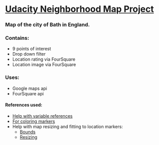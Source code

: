 # [Udacity Neighborhood Map Project](https://kaaikman.github.io/u_neighborhoodmap/)

### Map of the city of Bath in England.
### Contains:
* 9 points of interest
* Drop down filter
* Location rating via FourSquare
* Location image via FourSquare

### Uses:
* Google maps api
* FourSquare api

#### References used:
* [Help with variable references](http://stackoverflow.com/questions/1664282/javascript-refer-to-a-variable-using-a-string-containing-its-name)
* [ For coloring markers](http://stackoverflow.com/questions/7095574/google-maps-api-3-custom-marker-color-for-default-dot-marker/18623391#18623391)
* Help with map resizing and fitting to location markers:
  * [Bounds](http://stackoverflow.com/questions/1556921/google-map-api-v3-set-bounds-and-center)
  * [Resizing](http://stackoverflow.com/questions/18444161/google-maps-responsive-resize)
